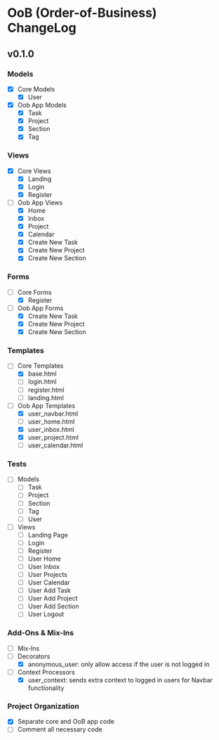 # OoB (Order-of-Business) ChangeLog

## v0.1.0

### Models

- [x] Core Models
  - [x] User
- [x] Oob App Models
  - [x] Task
  - [x] Project
  - [x] Section
  - [x] Tag

### Views

- [x] Core Views
  - [x] Landing
  - [x] Login
  - [x] Register
- [ ] Oob App Views
  - [x] Home
  - [x] Inbox
  - [x] Project
  - [x] Calendar
  - [x] Create New Task
  - [x] Create New Project
  - [x] Create New Section

### Forms

- [ ] Core Forms
  - [x] Register
- [ ] Oob App Forms
  - [x] Create New Task
  - [x] Create New Project
  - [x] Create New Section

### Templates

- [ ] Core Templates
  - [x] base.html
  - [ ] login.html
  - [ ] register.html
  - [ ] landing.html
- [ ] Oob App Templates
  - [x] user_navbar.html
  - [ ] user_home.html
  - [x] user_inbox.html
  - [x] user_project.html
  - [ ] user_calendar.html

### Tests

- [ ] Models
  - [ ] Task
  - [ ] Project
  - [ ] Section
  - [ ] Tag
  - [ ] User
- [ ] Views
  - [ ] Landing Page
  - [ ] Login
  - [ ] Register
  - [ ] User Home
  - [ ] User Inbox
  - [ ] User Projects
  - [ ] User Calendar
  - [ ] User Add Task
  - [ ] User Add Project
  - [ ] User Add Section
  - [ ] User Logout

### Add-Ons & Mix-Ins

- [ ] Mix-Ins
- [ ] Decorators
  - [x] anonymous_user: only allow access if the user is not logged in
- [ ] Context Processors
  - [x] user_context: sends extra context to logged in users for Navbar functionality

### Project Organization

- [x] Separate core and OoB app code
- [ ] Comment all necessary code
